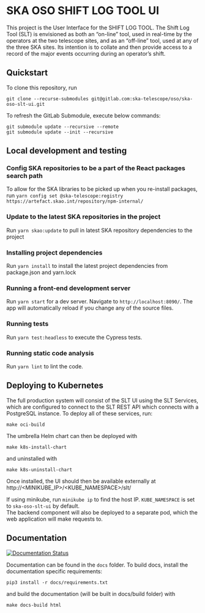 # SKA OSO SHIFT LOG TOOL UI

This project is the User Interface for the SHIFT LOG TOOL. The Shift Log Tool (SLT) is envisioned as both an “on-line” tool, used in real-time by the operators at the two telescope sites, and as an “off-line” tool,
used at any of the three SKA sites. Its intention is to collate and then provide access to a record of the major events occurring during an operator’s shift.


## Quickstart

To clone this repository, run

```
git clone --recurse-submodules git@gitlab.com:ska-telescope/oso/ska-oso-slt-ui.git
```

To refresh the GitLab Submodule, execute below commands:

```
git submodule update --recursive --remote
git submodule update --init --recursive
```

## Local development and testing

### Config SKA repositories to be a part of the React packages search path

To allow for the SKA libraries to be picked up when you re-install packages,
run `yarn config set @ska-telescope:registry https://artefact.skao.int/repository/npm-internal/`

### Update to the latest SKA repositories in the project

Run `yarn skao:update` to pull in latest SKA repository dependencies to the project

### Installing project dependencies

Run `yarn install` to install the latest project dependencies from package.json and yarn.lock

### Running a front-end development server

Run `yarn start` for a dev server. Navigate to `http://localhost:8090/`. The
app will automatically reload if you change any of the source files.

### Running tests

Run `yarn test:headless` to execute the Cypress tests.

### Running static code analysis

Run `yarn lint` to lint the code.

## Deploying to Kubernetes

The full production system will consist of the SLT UI using the SLT Services, which are
configured to connect to the SLT REST API which connects with a PostgreSQL instance.
To deploy all of these services, run:

```
make oci-build
```

The umbrella Helm chart can then be deployed with

```
make k8s-install-chart
```

and uninstalled with

```
make k8s-uninstall-chart
```

Once installed, the UI should then be available externally at http://<MINIKUBE_IP>/<KUBE_NAMESPACE>/slt/

If using minikube, run `minikube ip` to find the host IP. `KUBE_NAMESPACE` is set to `ska-oso-slt-ui` by default.  
The backend component will also be deployed to a separate pod, which the web application will make requests to.

## Documentation

[![Documentation Status](https://readthedocs.org/projects/ska-telescope-ska-oso-slt-ui/badge/?version=latest)](https://developer.skao.int/projects/ska-oso-slt-ui/en/latest/?badge=latest)

Documentation can be found in the `docs` folder. To build docs, install the
documentation specific requirements:

```
pip3 install -r docs/requirements.txt
```

and build the documentation (will be built in docs/build folder) with

```
make docs-build html
```

